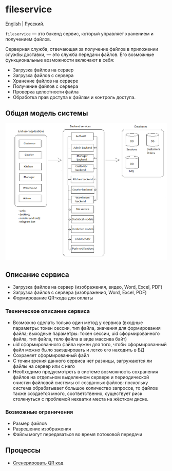 # fileservice

[English](fileservice.md) | [Русский](fileservice.ru.md). 

`fileservice` — это бэкенд сервис, который управляет хранением и получением файлов.

Серверная служба, отвечающая за получение файлов в приложении службы доставки, — это служба передачи файлов. Его возможные функциональные возможности включают в себя:
- Загрузка файлов на сервер
- Загрузка файлов с сервера
- Хранение файлов на сервере
- Получение файлов с сервера
- Проверка целостности файла
- Обработка прав доступа к файлам и контроль доступа.

## Общая модель системы 

![system_overall](../img/system_overall.png)

## Описание сервиса

- Загрузка файлов на сервер (изображения, видео, Word, Excel, PDF)
- Загрузка файлов с сервера (изображения, Word, Excel, PDF)
- Формирование QR-кода для оплаты

### Техническое описание сервиса

- Возможно сделать только один метод у сервиса (входные параметры: токен сессии, тип файла, значения для формирования файла; выходные параметры: токен сессии, uid сформированного файла, тип файла, тело файла в виде массива байт)
- uid сформированного файла нужен для того, чтобы сформированный файл можно было закэшировать и легко его находить в БД 
- Сохраняет сформированный файл
- С точки зрения данного сервиса нет разницы, загружаются ли файлы на сервер или с него
- Необходимо предусмотреть в системе возможность сохранения файлов на отдельном выделенном сервере и периодической очистки файловой системы от созданных файлов: поскольку система обрабатывает большое количество запросов, то файлов также создается много, соответственно, существует риск столкнуться с проблемой нехватки места на жёстком диске.

<!--
### Расчеты

- Разрешение: 720p
- Размер (в пикселях): 1280x720
- Количество пикселей: 921 600
- Количество кадров в секунду: 24 кадра в секунду
     - Изображение обновляется каждые 41,5 мс (или 0,041 с)
- Передаваемые данные в секунду: 22 118 400 байт (около 22 МБ)
-->

### Возможные ограничения

- Размер файлов
- Разрешение изображения
- Файлы могут передаваться во время потоковой передачи

<!--
Разрешение видео:

![video-resolution](https://zidivo.com/wp-content/uploads/2020/09/video-resolution.png)
-->

## Процессы 

- [Сгенерировать QR код](../processes/fileservice/generateqr.md)
